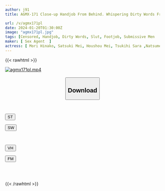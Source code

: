 ```yaml
---
author: j91
title: AGMX-171 Close-up Handjob From Behind. Whispering Dirty Words From Behind While Twisting Her Nipples And Pulling Out His Hard Cock!

url: /v/agmx171pl
date: 2024-01-20T01:30:00Z
image: "agmx171pl.jpg"
tags: [Censored, Handjob, Dirty Words, Slut, Footjob, Submissive Men	]
maker: [ Sex Agent  ]
actress: [ Mori Hinako, Satsuki Mei, Houshou Mei, Tsukihi Sara ,Natsume Remi ,Yurizono Miori ,Umino Hotaru ,Uruki Sarara]
---
```



{{< rawhtml >}}

<div class="video" data-videoid="VzzY03qdpDTKV08">
    <a href="javascript:;">
        <img src="/v/agmx171pl/agmx171pl.jpg" width="WIDTH" height="HEIGHT" alt="agmx171pl.mp4" loading="lazy">
    </a>
</div>

<script type="text/javascript" src="https://j91.asia/asset/on-demand-st.js"></script>

<br>
  <link rel="stylesheet" href="https://j91.asia/asset/bs5.css">
  
  <center>
  <button class="btn btn-primary" type="button" data-bs-toggle="collapse" data-bs-target=".multi-collapse" aria-expanded="false" aria-controls="multiCollapseExample1 multiCollapseExample2"><h2>Download</h2></button></center>
</p>
<div class="row">
  <div class="col">
    <div class="collapse multi-collapse" id="multiCollapseExample1">
      <div class="card card-body">
	      	      <br>
<div class="buttons">  
<p><a href="https://streamtape.to/v/VzzY03qdpDTKV08" target="_blank"><button class="btn-hover color-3"><i class="fa fa-download"></i> ST</button></a></p>
<p><a href="https://flaswish.com/sl17ke9y1foj" target="_blank"><button class="btn-hover color-2"><i class="fa fa-download"></i> SW</button></a></p></div>
    </div>
  </div>
</div>
  <div class="col">
    <div class="collapse multi-collapse" id="multiCollapseExample2">
      <div class="card card-body">
	      <br>
<div class="buttons">
<p><a href="https://vidhidepro.com/f/4x4ro1yp4x17" target="_blank"><button class="btn-hover color-9"><i class="fa fa-download"></i> VH</button></a></p>
<p><a href="https://filemoon.sx/d/6g831n7j1mrr" target="_blank"><button class="btn-hover color-8"><i class="fa fa-download"></i> FM</button></a></p></div>
<br><br>
      </div>
    </div>
  </div>
</div>

{{< /rawhtml >}}